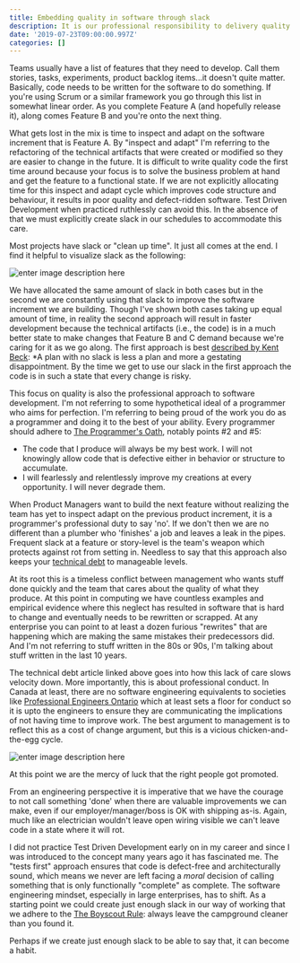 ```yaml
---
title: Embedding quality in software through slack
description: It is our professional responsibility to delivery quality software. Effectively using slack can get us there.
date: '2019-07-23T09:00:00.997Z'
categories: []
---
```


Teams usually have a list of features that they need to develop. Call them stories, tasks, experiments, product backlog items...it doesn't quite matter. Basically, code needs to be written for the software to do something. If you're using Scrum or a similar framework you go through this list in somewhat linear order. As you complete Feature A (and hopefully release it), along comes Feature B and you're onto the next thing.  

What gets lost in the mix is time to inspect and adapt on the software increment that is Feature A. By "inspect and adapt" I'm referring to the refactoring of the technical artifacts that were created or modified so they are easier to change in the future. It is difficult to write quality code the first time around because your focus is to solve the business problem at hand and get the feature to a functional state. If we are not explicitly allocating time for this inspect and adapt cycle which improves code structure and behaviour, it results in poor quality and defect-ridden software. Test Driven Development when practiced ruthlessly can avoid this. In the absence of that we must explicitly create slack in our schedules to accommodate this care.

Most projects have slack or "clean up time". It just all comes at the end. I find it helpful to visualize slack as the following:

![enter image description here](https://lh3.googleusercontent.com/COBKEvUp4L8CZ4WcRk2_p3QE0w2rvYvHlVogaQ76ZeW2Y1gWMrGmSzI2j9EIlx8NjT9liJhWcDWYdQ)

We have allocated the same amount of slack in both cases but in the second we are constantly using that slack to improve the software increment we are building.  Though I've shown both cases taking up equal amount of time, in reality the second approach will result in faster development because the technical artifacts (i.e., the code) is in a much better state to make changes that Feature B and C demand because we're caring for it as we go along. The first approach is best [described by Kent Beck](https://twitter.com/KentBeck/status/1123276841110970369): *A plan with no slack is less a plan and more a gestating disappointment. By the time we get to use our slack in the first approach the code is in such a state that every change is risky.

This focus on quality is also the professional approach to software development. I'm not referring to some hypothetical ideal of a programmer who aims for perfection. I'm referring to being proud of the work you do as a programmer and doing it to the best of your ability. Every programmer should adhere to [The Programmer's Oath](https://blog.cleancoder.com/uncle-bob/2015/11/18/TheProgrammersOath.html), notably points #2 and #5:

- The code that I produce will always be my best work. I will not knowingly allow code that is defective either in behavior or structure to accumulate.
- I will fearlessly and relentlessly improve my creations at every opportunity. I will never degrade them.

When Product Managers want to build the next feature without realizing the team has yet to inspect adapt on the previous product increment, it is a programmer's professional duty to say 'no'. If we don't then we are no different than a plumber who 'finishes' a job and leaves a leak in the pipes. Frequent slack at a feature or story-level is the team's weapon which protects against rot from setting in. Needless to say that this approach also keeps your [technical debt](https://zararsiddiqi.com/2019-02-12-the-tricky-business-of-managing-technical-debt/) to manageable levels.

At its root this is a timeless conflict between management who wants stuff done quickly and the team that cares about the quality of what they produce. At this point in computing we have countless examples and empirical evidence where this neglect has resulted in software that is hard to change and eventually needs to be rewritten or scrapped. At any enterprise you can point to at least a dozen furious "rewrites" that are happening which are making the same mistakes their predecessors did. And I'm not referring to stuff written in the 80s or 90s, I'm talking about stuff written in the last 10 years. 

The technical debt article linked above goes into how this lack of care slows velocity down. More importantly, this is about professional conduct. In Canada at least, there are no software engineering equivalents to societies like [Professional Engineers Ontario](http://www.peo.on.ca/) which at least sets a floor for conduct so it is upto the engineers to ensure they are communicating the implications of not having time to improve work. The best argument to management is to reflect this as a cost of change argument, but this is a vicious chicken-and-the-egg cycle.

![enter image description here](https://lh3.googleusercontent.com/E1_P8f7ZYnwOya39MEKcLUb9xQ39lEPkV0pTtswA1r28ybNy2abWycIFcqV331Cr99Hv2k3ReDT9gg)

At this point we are the mercy of luck that the right people got promoted.

From an engineering perspective it is imperative that we have the courage to not call something 'done' when there are valuable improvements we can make, even if our employer/manager/boss is OK with shipping as-is. Again, much like an electrician wouldn't leave open wiring visible we can't leave code in a state where it will rot.  

I did not practice Test Driven Development early on in my career and since I was introduced to the concept many years ago it has fascinated me. The "tests first" approach ensures that code is defect-free and architecturally sound, which means we never are left facing a *moral* decision of calling something that is only functionally "complete" as complete. The software engineering mindset, especially in large enterprises, has to shift. As a starting point we could create just enough slack in our way of working that we adhere to the [The Boyscout Rule](https://www.oreilly.com/library/view/97-things-every/9780596809515/ch08.html): always leave the campground cleaner than you found it. 

Perhaps if we create just enough slack to be able to say that, it can become a habit.
